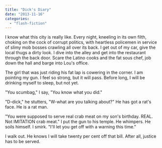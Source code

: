 ```yaml
---
title: "Dick's Diary"
date: "2013-11-16"
categories: 
  - "flash-fiction"
---
```


I know what this city is really like. Every night, kneeling in its own filth, choking on the cock of corrupt politics, with heartless policemen in service of slimy mob bosses crawling all over its back. I get out of my car, give the local thugs a dirty look. I dive into the alley and get into the restaurant through the back door. Scare the Latino cooks and the fat sous chef, job down the hall and barge into Lou's office.

The girl that was just riding his fat lap is cowering in the corner. I am pointing my gun. I feel so strong, but it will pass. Before long, I will be drinking myself to sleep, but not yet.

"You scumbag," I say, "You know what you did."

"D-dick," he stutters, "W-what are you talking about?" He has got a rat's face. He is a rat man.

"You were supposed to serve real crab meat on my son's birthday. REAL. Not IMITATION crab meat." I put the gun to his temple. He whimpers. He soils himself. I smirk. "I'll let you get off with a warning this time."

I walk out. He knows I will take twenty per cent off that bill. After all, justice has to be served.
